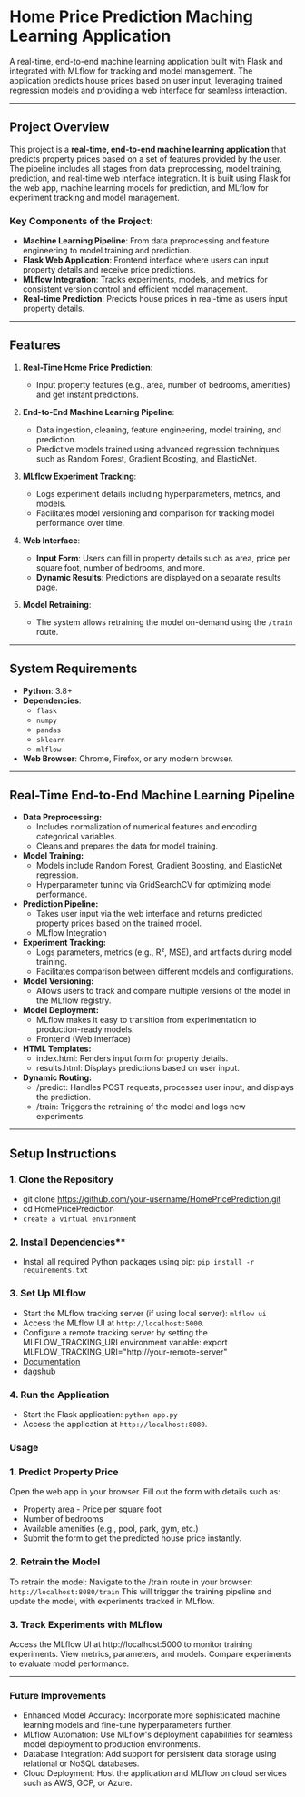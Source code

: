 # **Home Price Prediction Maching Learning Application**

A real-time, end-to-end machine learning application built with Flask and integrated with MLflow for tracking and model management. The application predicts house prices based on user input, leveraging trained regression models and providing a web interface for seamless interaction.

---

## **Project Overview**

This project is a **real-time, end-to-end machine learning application** that predicts property prices based on a set of features provided by the user. The pipeline includes all stages from data preprocessing, model training, prediction, and real-time web interface integration. It is built using Flask for the web app, machine learning models for prediction, and MLflow for experiment tracking and model management.

### **Key Components of the Project:**
- **Machine Learning Pipeline**: From data preprocessing and feature engineering to model training and prediction.
- **Flask Web Application**: Frontend interface where users can input property details and receive price predictions.
- **MLflow Integration**: Tracks experiments, models, and metrics for consistent version control and efficient model management.
- **Real-time Prediction**: Predicts house prices in real-time as users input property details.

---

## **Features**

1. **Real-Time Home Price Prediction**:
   - Input property features (e.g., area, number of bedrooms, amenities) and get instant predictions.
   
2. **End-to-End Machine Learning Pipeline**:
   - Data ingestion, cleaning, feature engineering, model training, and prediction.
   - Predictive models trained using advanced regression techniques such as Random Forest, Gradient Boosting, and ElasticNet.

3. **MLflow Experiment Tracking**:
   - Logs experiment details including hyperparameters, metrics, and models.
   - Facilitates model versioning and comparison for tracking model performance over time.
   
4. **Web Interface**:
   - **Input Form**: Users can fill in property details such as area, price per square foot, number of bedrooms, and more.
   - **Dynamic Results**: Predictions are displayed on a separate results page.
   
5. **Model Retraining**:
   - The system allows retraining the model on-demand using the `/train` route.

---

## **System Requirements**

- **Python**: 3.8+
- **Dependencies**: 
  - `flask`
  - `numpy`
  - `pandas`
  - `sklearn`
  - `mlflow`
- **Web Browser**: Chrome, Firefox, or any modern browser.

---

## **Real-Time End-to-End Machine Learning Pipeline**
- **Data Preprocessing:**
   - Includes normalization of numerical features and encoding categorical variables.
   - Cleans and prepares the data for model training.
- **Model Training:**
   - Models include Random Forest, Gradient Boosting, and ElasticNet regression.
   - Hyperparameter tuning via GridSearchCV for optimizing model performance.
- **Prediction Pipeline:**
   - Takes user input via the web interface and returns predicted property prices based on the trained model.
   - MLflow Integration
- **Experiment Tracking:**
   - Logs parameters, metrics (e.g., R², MSE), and artifacts during model training.
   - Facilitates comparison between different models and configurations.
- **Model Versioning:**
   - Allows users to track and compare multiple versions of the model in the MLflow registry.
- **Model Deployment:**
   - MLflow makes it easy to transition from experimentation to production-ready models.
   - Frontend (Web Interface)
- **HTML Templates:**
   - index.html: Renders input form for property details.
   - results.html: Displays predictions based on user input.
- **Dynamic Routing:**
   - /predict: Handles POST requests, processes user input, and displays the prediction.
   - /train: Triggers the retraining of the model and logs new experiments.

---

## **Setup Instructions**

### **1. Clone the Repository**
- git clone https://github.com/your-username/HomePricePrediction.git
- cd HomePricePrediction
- `create a virtual environment`
### 2. Install Dependencies**
- Install all required Python packages using pip: `pip install -r requirements.txt`
### **3. Set Up MLflow**
- Start the MLflow tracking server (if using local server): `mlflow ui`
- Access the MLflow UI at `http://localhost:5000`.
- Configure a remote tracking server by setting the MLFLOW_TRACKING_URI environment variable: export MLFLOW_TRACKING_URI="http://your-remote-server"
- [Documentation](https://mlflow.org/docs/latest/index.html)
- [dagshub](https://dagshub.com/)
### **4. Run the Application**
- Start the Flask application: `python app.py`
- Access the application at `http://localhost:8080`.

### Usage
### **1. Predict Property Price**
Open the web app in your browser.
Fill out the form with details such as:
   - Property area
    - Price per square foot
   - Number of bedrooms
   - Available amenities (e.g., pool, park, gym, etc.)
   - Submit the form to get the predicted house price instantly.
### **2. Retrain the Model**
To retrain the model:
Navigate to the /train route in your browser: `http://localhost:8080/train`
This will trigger the training pipeline and update the model, with experiments tracked in MLflow.
### **3. Track Experiments with MLflow**
Access the MLflow UI at http://localhost:5000 to monitor training experiments.
View metrics, parameters, and models.
Compare experiments to evaluate model performance.

---

### Future Improvements
- Enhanced Model Accuracy: Incorporate more sophisticated machine learning models and fine-tune hyperparameters further.
- MLflow Automation: Use MLflow's deployment capabilities for seamless model deployment to production environments.
- Database Integration: Add support for persistent data storage using relational or NoSQL databases.
- Cloud Deployment: Host the application and MLflow on cloud services such as AWS, GCP, or Azure.














